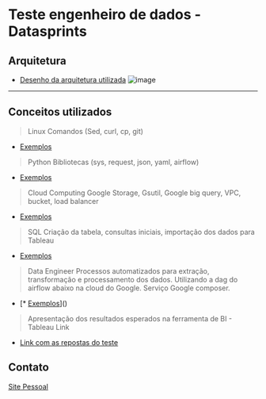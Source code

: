 # Teste engenheiro de dados -  Datasprints


## Arquitetura

* [Desenho da arquitetura utilizada](https://github.com/lopesdiego12/Datasprints/blob/master/Architecture/DataSprints%20Architecture.pdf)
![image](https://raw.githubusercontent.com/lopesdiego12/Datasprints/DataSprints%20Architecture.png)
---

## Conceitos utilizados

>Linux
Comandos (Sed, curl, cp, git)

* [Exemplos](https://raw.githubusercontent.com/lopesdiego12/Datasprints/master/Composer/Airflow/Dags/Config/DataSprints.yml)

>Python 
Bibliotecas (sys, request, json, yaml, airflow)

* [Exemplos]()

>Cloud Computing
Google Storage, Gsutil, Google big query, VPC, bucket, load balancer

* [Exemplos]()

>SQL
Criação da tabela, consultas iniciais, importação dos dados para Tableau

* [Exemplos]()

>Data Engineer
Processos automatizados para extração, transformação e processamento dos dados. Utilizando a dag do airflow abaixo na cloud do Google. Serviço Google composer.

* [* [Exemplos]()]()


>Apresentação dos resultados esperados na ferramenta de BI - Tableau
Link

* [Link com as repostas do teste]()




## Contato
[Site Pessoal](http://lopesdiego12.github.io/portfolio)
